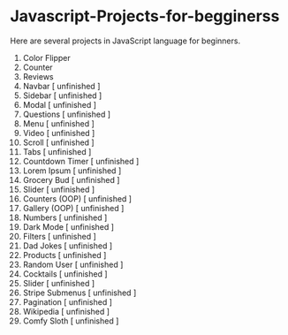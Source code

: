 # Javascript-Projects-for-begginerss
Here are several projects in JavaScript language for beginners.

1. Color Flipper 
2. Counter 
3. Reviews  
4. Navbar  [ unfinished ]
5. Sidebar  [ unfinished ]
6. Modal  [ unfinished ]
7. Questions  [ unfinished ]
8. Menu  [ unfinished ]
9. Video  [ unfinished ]
10. Scroll  [ unfinished ]
11. Tabs  [ unfinished ]
12. Countdown Timer  [ unfinished ] 
13. Lorem Ipsum  [ unfinished ]
14. Grocery Bud  [ unfinished ]
15. Slider  [ unfinished ]
16. Counters (OOP) [ unfinished ]
17. Gallery (OOP)  [ unfinished ]
18. Numbers  [ unfinished ]
19. Dark Mode  [ unfinished ]
20. Filters  [ unfinished ]
21. Dad Jokes  [ unfinished ] 
22. Products  [ unfinished ]
23. Random User  [ unfinished ]
24. Cocktails  [ unfinished ]
25. Slider  [ unfinished ]
26. Stripe Submenus  [ unfinished ]
27. Pagination  [ unfinished ]
28. Wikipedia  [ unfinished ]
29. Comfy Sloth  [ unfinished ]
